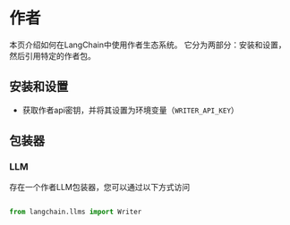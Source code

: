 # 作者


本页介绍如何在LangChain中使用作者生态系统。
它分为两部分：安装和设置，然后引用特定的作者包。


## 安装和设置
- 获取作者api密钥，并将其设置为环境变量（`WRITER_API_KEY`）


## 包装器


### LLM


存在一个作者LLM包装器，您可以通过以下方式访问
```python

from langchain.llms import Writer

```
